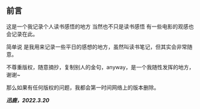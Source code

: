 ## 前言
这是一个我记录个人读书感悟的地方 
当然也不只是读书感悟 有一些电影的观感也会记录在此。

简单说 是我用来记录一些平日的感想的地方，虽然叫读书笔记，但其实会非常随意。

不尊重版权，随意摘抄，复制别人的金句，anyway，是一个我随性发挥的地方，谢谢~

那么如果有任何版权的问题，我都会第一时间网络上的版本删除。

***迅鹿，2022.3.20***
																								